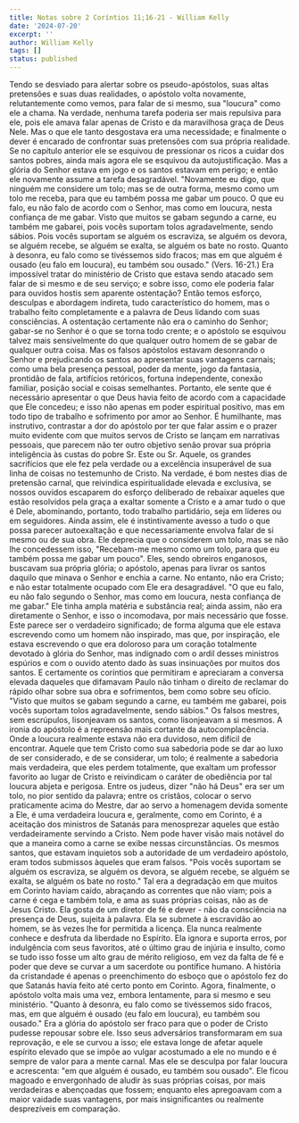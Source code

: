 ```yaml
---
title: Notas sobre 2 Coríntios 11;16-21 - William Kelly
date: '2024-07-20'
excerpt: ''
author: William Kelly
tags: []
status: published
---
```

Tendo se desviado para alertar sobre os pseudo-apóstolos, suas altas
pretensões e suas duas realidades, o apóstolo volta novamente,
relutantemente como vemos, para falar de si mesmo, sua \"loucura\" como
ele a chama. Na verdade, nenhuma tarefa poderia ser mais repulsiva para
ele, pois ele amava falar apenas de Cristo e da maravilhosa graça de
Deus Nele. Mas o que ele tanto desgostava era uma necessidade; e
finalmente o dever é encarado de confrontar suas pretensões com sua
própria realidade. Se no capítulo anterior ele se esquivou de pressionar
os ricos a cuidar dos santos pobres, ainda mais agora ele se esquivou da
autojustificação. Mas a glória do Senhor estava em jogo e os santos
estavam em perigo; e então ele novamente assume a tarefa desagradável.
\"Novamente eu digo, que ninguém me considere um tolo; mas se de outra
forma, mesmo como um tolo me receba, para que eu também possa me gabar
um pouco. O que eu falo, eu não falo de acordo com o Senhor, mas como em
loucura, nesta confiança de me gabar. Visto que muitos se gabam segundo
a carne, eu também me gabarei, pois vocês suportam tolos agradavelmente,
sendo sábios. Pois vocês suportam se alguém os escraviza, se alguém os
devora, se alguém recebe, se alguém se exalta, se alguém os bate no
rosto. Quanto à desonra, eu falo como se tivéssemos sido fracos; mas em
que alguém é ousado (eu falo em loucura), eu também sou ousado.\" (Vers.
16-21.) Era impossível tratar do ministério de Cristo que estava sendo
atacado sem falar de si mesmo e de seu serviço; e sobre isso, como ele
poderia falar para ouvidos hostis sem aparente ostentação? Então temos
esforço, desculpas e abordagem indireta, tudo característico do homem,
mas o trabalho feito completamente e a palavra de Deus lidando com suas
consciências. A ostentação certamente não era o caminho do Senhor;
gabar-se no Senhor é o que se torna todo crente; e o apóstolo se
esquivou talvez mais sensivelmente do que qualquer outro homem de se
gabar de qualquer outra coisa. Mas os falsos apóstolos estavam
desonrando o Senhor e prejudicando os santos ao apresentar suas
vantagens carnais; como uma bela presença pessoal, poder da mente, jogo
da fantasia, prontidão de fala, artifícios retóricos, fortuna
independente, conexão familiar, posição social e coisas semelhantes.
Portanto, ele sente que é necessário apresentar o que Deus havia feito
de acordo com a capacidade que Ele concedeu; e isso não apenas em poder
espiritual positivo, mas em todo tipo de trabalho e sofrimento por amor
ao Senhor. É humilhante, mas instrutivo, contrastar a dor do apóstolo
por ter que falar assim e o prazer muito evidente com que muitos servos
de Cristo se lançam em narrativas pessoais, que parecem não ter outro
objetivo senão provar sua própria inteligência às custas do pobre Sr.
Este ou Sr. Aquele, os grandes sacrifícios que ele fez pela verdade ou a
excelência insuperável de sua linha de coisas no testemunho de Cristo.
Na verdade, é bom nestes dias de pretensão carnal, que reivindica
espiritualidade elevada e exclusiva, se nossos ouvidos escaparem do
esforço deliberado de rebaixar aqueles que estão resolvidos pela graça a
exaltar somente a Cristo e a amar tudo o que é Dele, abominando,
portanto, todo trabalho partidário, seja em líderes ou em seguidores.
Ainda assim, ele é instintivamente avesso a tudo o que possa parecer
autoexaltação e que necessariamente envolva falar de si mesmo ou de sua
obra. Ele deprecia que o considerem um tolo, mas se não lhe concedessem
isso, \"Recebam-me mesmo como um tolo, para que eu também possa me gabar
um pouco\". Eles, sendo obreiros enganosos, buscavam sua própria glória;
o apóstolo, apenas para livrar os santos daquilo que minava o Senhor e
enchia a carne. No entanto, não era Cristo; e não estar totalmente
ocupado com Ele era desagradável. \"O que eu falo, eu não falo segundo o
Senhor, mas como em loucura, nesta confiança de me gabar.\" Ele tinha
ampla matéria e substância real; ainda assim, não era diretamente o
Senhor, e isso o incomodava, por mais necessário que fosse. Este parece
ser o verdadeiro significado; de forma alguma que ele estava escrevendo
como um homem não inspirado, mas que, por inspiração, ele estava
escrevendo o que era doloroso para um coração totalmente devotado à
glória do Senhor, mas indignado com o ardil desses ministros espúrios e
com o ouvido atento dado às suas insinuações por muitos dos santos. E
certamente os coríntios que permitiram e apreciaram a conversa elevada
daqueles que difamavam Paulo não tinham o direito de reclamar do rápido
olhar sobre sua obra e sofrimentos, bem como sobre seu ofício. \"Visto
que muitos se gabam segundo a carne, eu também me gabarei, pois vocês
suportam tolos agradavelmente, sendo sábios.\" Os falsos mestres, sem
escrúpulos, lisonjeavam os santos, como lisonjeavam a si mesmos. A
ironia do apóstolo é a repreensão mais cortante da autocomplacência.
Onde a loucura realmente estava não era duvidoso, nem difícil de
encontrar. Aquele que tem Cristo como sua sabedoria pode se dar ao luxo
de ser considerado, e de se considerar, um tolo; é realmente a sabedoria
mais verdadeira, que eles perdem totalmente, que exaltam um professor
favorito ao lugar de Cristo e reivindicam o caráter de obediência por
tal loucura abjeta e perigosa. Entre os judeus, dizer \"não há Deus\"
era ser um tolo, no pior sentido da palavra; entre os cristãos, colocar
o servo praticamente acima do Mestre, dar ao servo a homenagem devida
somente a Ele, é uma verdadeira loucura e, geralmente, como em Corinto,
é a aceitação dos ministros de Satanás para menosprezar aqueles que
estão verdadeiramente servindo a Cristo. Nem pode haver visão mais
notável do que a maneira como a carne se exibe nessas circunstâncias. Os
mesmos santos, que estavam inquietos sob a autoridade de um verdadeiro
apóstolo, eram todos submissos àqueles que eram falsos. \"Pois vocês
suportam se alguém os escraviza, se alguém os devora, se alguém recebe,
se alguém se exalta, se alguém os bate no rosto.\" Tal era a degradação
em que muitos em Corinto haviam caído, abraçando as correntes que não
viam; pois a carne é cega e também tola, e ama as suas próprias coisas,
não as de Jesus Cristo. Ela gosta de um diretor de fé e dever - não da
consciência na presença de Deus, sujeita à palavra. Ela se submete à
escravidão ao homem, se às vezes lhe for permitida a licença. Ela nunca
realmente conhece e desfruta da liberdade no Espírito. Ela ignora e
suporta erros, por indulgência com seus favoritos, até o último grau de
injúria e insulto, como se tudo isso fosse um alto grau de mérito
religioso, em vez da falta de fé e poder que deve se curvar a um
sacerdote ou pontífice humano. A história da cristandade é apenas o
preenchimento do esboço que o apóstolo fez do que Satanás havia feito
até certo ponto em Corinto. Agora, finalmente, o apóstolo volta mais uma
vez, embora lentamente, para si mesmo e seu ministério. \"Quanto à
desonra, eu falo como se tivéssemos sido fracos, mas, em que alguém é
ousado (eu falo em loucura), eu também sou ousado.\" Era a glória do
apóstolo ser fraco para que o poder de Cristo pudesse repousar sobre
ele. Isso seus adversários transformaram em sua reprovação, e ele se
curvou a isso; ele estava longe de afetar aquele espírito elevado que se
impõe ao vulgar acostumado a ele no mundo e é sempre de valor para a
mente carnal. Mas ele se desculpa por falar loucura e acrescenta: \"em
que alguém é ousado, eu também sou ousado\". Ele ficou magoado e
envergonhado de aludir às suas próprias coisas, por mais verdadeiras e
abençoadas que fossem; enquanto eles apregoavam com a maior vaidade suas
vantagens, por mais insignificantes ou realmente desprezíveis em
comparação.
